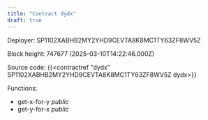 ```yaml
---
title: "Contract dydx"
draft: true
---
```

Deployer: SP1102XABHB2MY2YHD9CEVTA8K8MC1TY63ZF8WV5Z


 



Block height: 747677 (2025-03-10T14:22:46.000Z)

Source code: {{<contractref "dydx" SP1102XABHB2MY2YHD9CEVTA8K8MC1TY63ZF8WV5Z dydx>}}

Functions:

* get-x-for-y _public_
* get-y-for-x _public_
